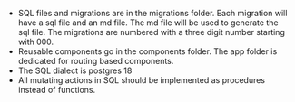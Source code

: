 - SQL files and migrations are in the migrations folder. Each migration will have a sql file and an md file. The md file
  will be used to generate the sql file. The migrations are numbered with a three digit number starting with 000.
- Reusable components go in the components folder. The app folder is dedicated for routing based components.
- The SQL dialect is postgres 18
- All mutating actions in SQL should be implemented as procedures instead of functions.
